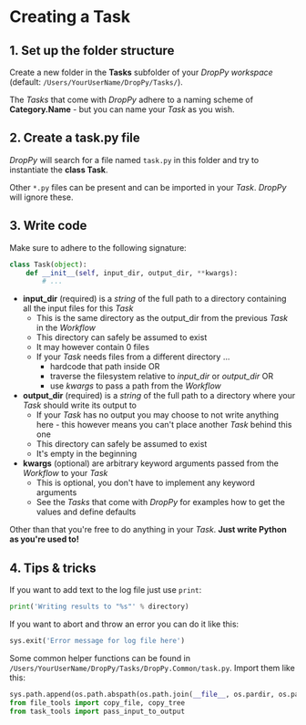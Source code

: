 # Creating a Task

## 1. Set up the folder structure

Create a new folder in the **Tasks** subfolder of your *DropPy workspace* (default: `/Users/YourUserName/DropPy/Tasks/`).

The *Tasks* that come with *DropPy* adhere to a naming scheme of **Category.Name** - but you can name your *Task* as you wish.

## 2. Create a task.py file

*DropPy* will search for a file named `task.py` in this folder and try to instantiate the **class Task**.

Other `*.py` files can be present and can be imported in your *Task*. *DropPy* will ignore these.

## 3. Write code

Make sure to adhere to the following signature:

```python
class Task(object):
    def __init__(self, input_dir, output_dir, **kwargs):
        # ...
```

- **input_dir** (required) is a *string* of the full path to a directory containing all the input files for this *Task*
    - This is the same directory as the output_dir from the previous *Task* in the *Workflow*
    - This directory can safely be assumed to exist
    - It may however contain 0 files
    - If your *Task* needs files from a different directory ...
        - hardcode that path inside OR
        - traverse the filesystem relative to *input_dir* or *output_dir* OR
        - use *kwargs* to pass a path from the *Workflow*
- **output_dir** (required) is a *string* of the full path to a directory where your *Task* should write its output to
    - If your *Task* has no output you may choose to not write anything here - this however means you can't place another *Task* behind this one
    - This directory can safely be assumed to exist
    - It's empty in the beginning
- **kwargs** (optional) are arbitrary keyword arguments passed from the *Workflow* to your *Task*
    - This is optional, you don't have to implement any keyword arguments
    - See the *Tasks* that come with *DropPy* for examples how to get the values and define defaults

Other than that you're free to do anything in your *Task*. **Just write Python as you're used to!**

## 4. Tips & tricks

If you want to add text to the log file just use `print`:

```python
print('Writing results to "%s"' % directory)
```

If you want to abort and throw an error you can do it like this:

```python
sys.exit('Error message for log file here')
```

Some common helper functions can be found in `/Users/YourUserName/DropPy/Tasks/DropPy.Common/task.py`. Import them like this:

```python
sys.path.append(os.path.abspath(os.path.join(__file__, os.pardir, os.pardir, 'DropPy.Common')))
from file_tools import copy_file, copy_tree
from task_tools import pass_input_to_output
```
